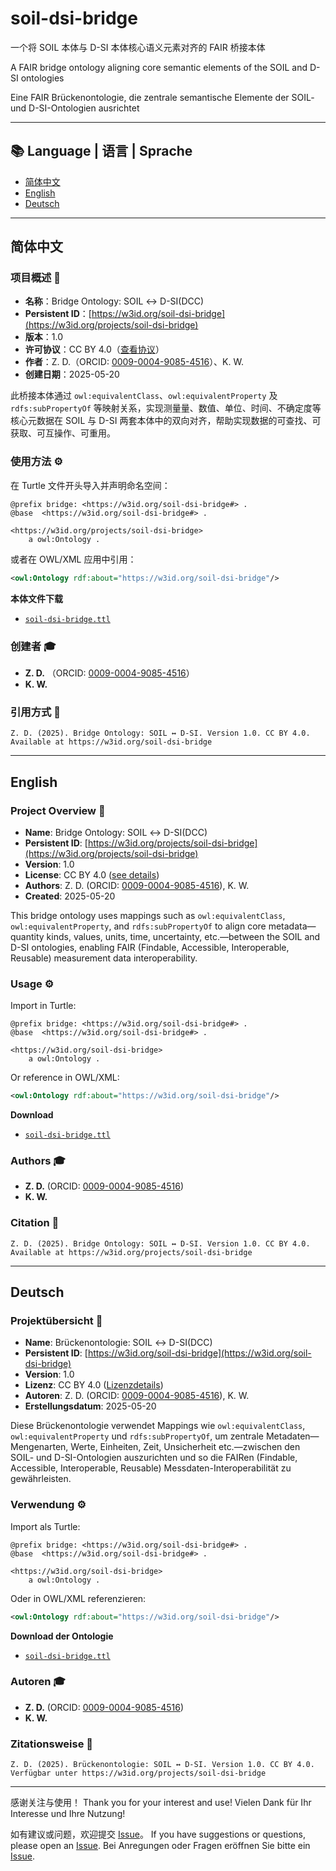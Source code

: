 # soil-dsi-bridge

一个将 SOIL 本体与 D-SI 本体核心语义元素对齐的 FAIR 桥接本体

A FAIR bridge ontology aligning core semantic elements of the SOIL and D-SI ontologies

Eine FAIR Brückenontologie, die zentrale semantische Elemente der SOIL- und D-SI-Ontologien ausrichtet

---

## 📚 Language | 语言 | Sprache

* [简体中文](#简体中文)
* [English](#english)
* [Deutsch](#deutsch)

---

## 简体中文

### 项目概述 🚀

* **名称**：Bridge Ontology: SOIL ↔ D-SI(DCC)
* **Persistent ID**：[https://w3id.org/soil-dsi-bridge](https://w3id.org/projects/soil-dsi-bridge)
* **版本**：1.0
* **许可协议**：CC BY 4.0（[查看协议](https://creativecommons.org/licenses/by/4.0/)）
* **作者**：Z. D.（ORCID: [0009-0004-9085-4516](https://orcid.org/0009-0004-9085-4516)）、K. W.
* **创建日期**：2025-05-20

此桥接本体通过 `owl:equivalentClass`、`owl:equivalentProperty` 及 `rdfs:subPropertyOf` 等映射关系，实现测量量、数值、单位、时间、不确定度等核心元数据在 SOIL 与 D-SI 两套本体中的双向对齐，帮助实现数据的可查找、可获取、可互操作、可重用。

### 使用方法 ⚙️

在 Turtle 文件开头导入并声明命名空间：

```ttl
@prefix bridge: <https://w3id.org/soil-dsi-bridge#> .
@base  <https://w3id.org/soil-dsi-bridge#> .

<https://w3id.org/projects/soil-dsi-bridge>
    a owl:Ontology .
```

或者在 OWL/XML 应用中引用：

```xml
<owl:Ontology rdf:about="https://w3id.org/soil-dsi-bridge"/>
```

**本体文件下载**

* [`soil-dsi-bridge.ttl`](soil-dsi-bridge.ttl)

### 创建者 🎓

* **Z. D.** （ORCID: [0009-0004-9085-4516](https://orcid.org/0009-0004-9085-4516)）
* **K. W.**

### 引用方式 📖

```
Z. D. (2025). Bridge Ontology: SOIL ↔ D-SI. Version 1.0. CC BY 4.0. Available at https://w3id.org/soil-dsi-bridge
```

---

## English

### Project Overview 🚀

* **Name**: Bridge Ontology: SOIL ↔ D-SI(DCC)
* **Persistent ID**: [https://w3id.org/projects/soil-dsi-bridge](https://w3id.org/projects/soil-dsi-bridge)
* **Version**: 1.0
* **License**: CC BY 4.0 ([see details](https://creativecommons.org/licenses/by/4.0/))
* **Authors**: Z. D. (ORCID: [0009-0004-9085-4516](https://orcid.org/0009-0004-9085-4516)), K. W.
* **Created**: 2025-05-20

This bridge ontology uses mappings such as `owl:equivalentClass`, `owl:equivalentProperty`, and `rdfs:subPropertyOf` to align core metadata—quantity kinds, values, units, time, uncertainty, etc.—between the SOIL and D-SI ontologies, enabling FAIR (Findable, Accessible, Interoperable, Reusable) measurement data interoperability.

### Usage ⚙️

Import in Turtle:

```ttl
@prefix bridge: <https://w3id.org/soil-dsi-bridge#> .
@base  <https://w3id.org/soil-dsi-bridge#> .

<https://w3id.org/soil-dsi-bridge>
    a owl:Ontology .
```

Or reference in OWL/XML:

```xml
<owl:Ontology rdf:about="https://w3id.org/soil-dsi-bridge"/>
```

**Download**

* [`soil-dsi-bridge.ttl`](soil-dsi-bridge.ttl)

### Authors 🎓

* **Z. D.** (ORCID: [0009-0004-9085-4516](https://orcid.org/0009-0004-9085-4516))
* **K. W.**

### Citation 📖

```
Z. D. (2025). Bridge Ontology: SOIL ↔ D-SI. Version 1.0. CC BY 4.0. Available at https://w3id.org/projects/soil-dsi-bridge
```

---

## Deutsch

### Projektübersicht 🚀

* **Name**: Brückenontologie: SOIL ↔ D-SI(DCC)
* **Persistent ID**: [https://w3id.org/soil-dsi-bridge](https://w3id.org/soil-dsi-bridge)
* **Version**: 1.0
* **Lizenz**: CC BY 4.0 ([Lizenzdetails](https://creativecommons.org/licenses/by/4.0/))
* **Autoren**: Z. D. (ORCID: [0009-0004-9085-4516](https://orcid.org/0009-0004-9085-4516)), K. W.
* **Erstellungsdatum**: 2025-05-20

Diese Brückenontologie verwendet Mappings wie `owl:equivalentClass`, `owl:equivalentProperty` und `rdfs:subPropertyOf`, um zentrale Metadaten—Mengenarten, Werte, Einheiten, Zeit, Unsicherheit etc.—zwischen den SOIL- und D-SI-Ontologien auszurichten und so die FAIRen (Findable, Accessible, Interoperable, Reusable) Messdaten-Interoperabilität zu gewährleisten.

### Verwendung ⚙️

Import als Turtle:

```ttl
@prefix bridge: <https://w3id.org/soil-dsi-bridge#> .
@base  <https://w3id.org/soil-dsi-bridge#> .

<https://w3id.org/soil-dsi-bridge>
    a owl:Ontology .
```

Oder in OWL/XML referenzieren:

```xml
<owl:Ontology rdf:about="https://w3id.org/soil-dsi-bridge"/>
```

**Download der Ontologie**

* [`soil-dsi-bridge.ttl`](soil-dsi-bridge.ttl)

### Autoren 🎓

* **Z. D.** (ORCID: [0009-0004-9085-4516](https://orcid.org/0009-0004-9085-4516))
* **K. W.**

### Zitationsweise 📖

```
Z. D. (2025). Brückenontologie: SOIL ↔ D-SI. Version 1.0. CC BY 4.0. Verfügbar unter https://w3id.org/projects/soil-dsi-bridge
```

---

感谢关注与使用！
Thank you for your interest and use!
Vielen Dank für Ihr Interesse und Ihre Nutzung!

如有建议或问题，欢迎提交 [Issue](https://github.com/GuaPi-D/soil-dsi-bridge/issues)。
If you have suggestions or questions, please open an [Issue](https://github.com/GuaPi-D/soil-dsi-bridge/issues).
Bei Anregungen oder Fragen eröffnen Sie bitte ein [Issue](https://github.com/GuaPi-D/soil-dsi-bridge/issues).
